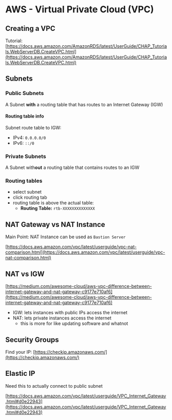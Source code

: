 # AWS - Virtual Private Cloud (VPC)

## Creating a VPC

Tutorial: [https://docs.aws.amazon.com/AmazonRDS/latest/UserGuide/CHAP_Tutorials.WebServerDB.CreateVPC.html](https://docs.aws.amazon.com/AmazonRDS/latest/UserGuide/CHAP_Tutorials.WebServerDB.CreateVPC.html)

## Subnets

### Public Subnets

A Subnet **with** a routing table that has routes to an Internet Gateway (IGW)

#### Routing table info

Subnet route table to IGW:

* IPv4: `0.0.0.0/0`
* IPv6: `::/0`

### Private Subnets

A Subnet with**out** a routing table that contains routes to an IGW

### Routing tables

* select subnet
* click routing tab
* routing table is above the actual table:
  * **Routing Table:** `rtb-XXXXXXXXXXXXXX`

## NAT Gateway vs NAT Instance

Main Point: NAT Instance can be used as `Bastion Server`

[https://docs.aws.amazon.com/vpc/latest/userguide/vpc-nat-comparison.html](https://docs.aws.amazon.com/vpc/latest/userguide/vpc-nat-comparison.html)

## NAT vs IGW

[https://medium.com/awesome-cloud/aws-vpc-difference-between-internet-gateway-and-nat-gateway-c9177e710af6](https://medium.com/awesome-cloud/aws-vpc-difference-between-internet-gateway-and-nat-gateway-c9177e710af6)

* IGW: lets instances with public IPs access the internet
* NAT: lets private instances access the internet
  * this is more for like updating software and whatnot

## Security Groups

Find your IP: [https://checkip.amazonaws.com/](https://checkip.amazonaws.com/)

## Elastic IP

Need this to actually connect to public subnet

[https://docs.aws.amazon.com/vpc/latest/userguide/VPC_Internet_Gateway.html#d0e22943](https://docs.aws.amazon.com/vpc/latest/userguide/VPC_Internet_Gateway.html#d0e22943)

